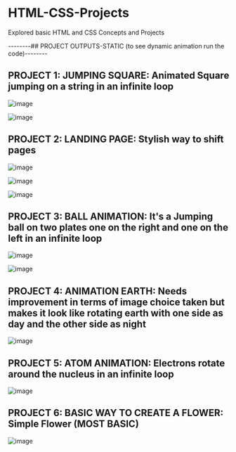 # HTML-CSS-Projects
Explored basic HTML and CSS Concepts and Projects 

--------## PROJECT OUTPUTS-STATIC (to see dynamic animation run the code)--------


## PROJECT 1: JUMPING SQUARE: Animated Square jumping on a string in an infinite loop

![image](https://github.com/anupriyaC2957/HTML-CSS-Projects/assets/106677023/0ba85723-5a5e-4805-9940-250ca91ddb8d)

![image](https://github.com/anupriyaC2957/HTML-CSS-Projects/assets/106677023/a3f0032b-7b51-4f44-bb29-52f6eacd15ea)

## PROJECT 2: LANDING PAGE: Stylish way to shift pages

![image](https://github.com/anupriyaC2957/HTML-CSS-Projects/assets/106677023/71f19d00-b538-45f6-a573-56303bd4343d)

![image](https://github.com/anupriyaC2957/HTML-CSS-Projects/assets/106677023/fa961d9e-24fe-4fb1-8375-1b166a3a16ce)

![image](https://github.com/anupriyaC2957/HTML-CSS-Projects/assets/106677023/42a2cb59-1eec-49f0-8907-8cfd70fde0d5)

## PROJECT 3: BALL ANIMATION: It's a Jumping ball on two plates one on the right and one on the left in an infinite loop 

![image](https://github.com/anupriyaC2957/HTML-CSS-Projects/assets/106677023/c6e3820c-3ce6-4385-bfda-fcb18ced5a3d)

![image](https://github.com/anupriyaC2957/HTML-CSS-Projects/assets/106677023/82b730d0-446c-4052-a573-1af69ae6d330)

## PROJECT 4: ANIMATION EARTH: Needs improvement in terms of image choice taken but makes it look like rotating earth with one side as day and the other side as night

![image](https://github.com/anupriyaC2957/HTML-CSS-Projects/assets/106677023/c4dd6797-28d1-4a06-bb49-347ba7cd7977)

## PROJECT 5: ATOM ANIMATION: Electrons rotate around the nucleus in an infinite loop

![image](https://github.com/anupriyaC2957/HTML-CSS-Projects/assets/106677023/9abd1fc0-35f3-463d-ad95-1e27d1de079a)

## PROJECT 6: BASIC WAY TO CREATE A FLOWER: Simple Flower (MOST BASIC)

![image](https://github.com/anupriyaC2957/HTML-CSS-Projects/assets/106677023/cf43b3c4-834d-418a-b281-adc0a2730e03)



